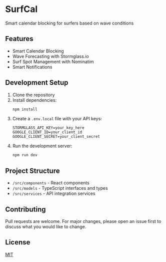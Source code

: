 # SurfCal

Smart calendar blocking for surfers based on wave conditions

## Features

- Smart Calendar Blocking
- Wave Forecasting with Stormglass.io
- Surf Spot Management with Nominatim
- Smart Notifications

## Development Setup

1. Clone the repository
2. Install dependencies:
   ```bash
   npm install
   ```
3. Create a `.env.local` file with your API keys:
   ```
   STORMGLASS_API_KEY=your_key_here
   GOOGLE_CLIENT_ID=your_client_id
   GOOGLE_CLIENT_SECRET=your_client_secret
   ```
4. Run the development server:
   ```bash
   npm run dev
   ```

## Project Structure

- `/src/components` - React components
- `/src/models` - TypeScript interfaces and types
- `/src/services` - API integration services

## Contributing

Pull requests are welcome. For major changes, please open an issue first to discuss what you would like to change.

## License

[MIT](https://choosealicense.com/licenses/mit/)